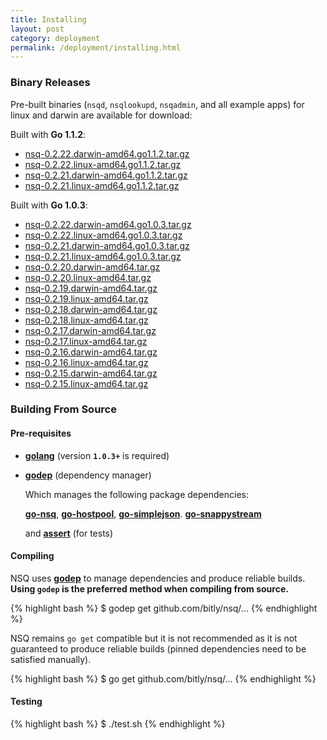 ```yaml
--- 
title: Installing
layout: post
category: deployment
permalink: /deployment/installing.html
---
```


### <a name="binary">Binary Releases</a>

Pre-built binaries (`nsqd`, `nsqlookupd`, `nsqadmin`, and all example apps) for linux and darwin are
available for download:

Built with **Go 1.1.2**:

 * [nsq-0.2.22.darwin-amd64.go1.1.2.tar.gz][0.2.22_darwin_go112]
 * [nsq-0.2.22.linux-amd64.go1.1.2.tar.gz][0.2.22_linux_go112]
 * [nsq-0.2.21.darwin-amd64.go1.1.2.tar.gz][0.2.21_darwin_go112]
 * [nsq-0.2.21.linux-amd64.go1.1.2.tar.gz][0.2.21_linux_go112]

Built with **Go 1.0.3**:

 * [nsq-0.2.22.darwin-amd64.go1.0.3.tar.gz][0.2.22_darwin]
 * [nsq-0.2.22.linux-amd64.go1.0.3.tar.gz][0.2.22_linux]
 * [nsq-0.2.21.darwin-amd64.go1.0.3.tar.gz][0.2.21_darwin]
 * [nsq-0.2.21.linux-amd64.go1.0.3.tar.gz][0.2.21_linux]
 * [nsq-0.2.20.darwin-amd64.tar.gz][0.2.20_darwin]
 * [nsq-0.2.20.linux-amd64.tar.gz][0.2.20_linux]
 * [nsq-0.2.19.darwin-amd64.tar.gz][0.2.19_darwin]
 * [nsq-0.2.19.linux-amd64.tar.gz][0.2.19_linux]
 * [nsq-0.2.18.darwin-amd64.tar.gz][0.2.18_darwin]
 * [nsq-0.2.18.linux-amd64.tar.gz][0.2.18_linux]
 * [nsq-0.2.17.darwin-amd64.tar.gz][0.2.17_darwin]
 * [nsq-0.2.17.linux-amd64.tar.gz][0.2.17_linux]
 * [nsq-0.2.16.darwin-amd64.tar.gz][0.2.16_darwin]
 * [nsq-0.2.16.linux-amd64.tar.gz][0.2.16_linux]
 * [nsq-0.2.15.darwin-amd64.tar.gz][0.2.15_darwin]
 * [nsq-0.2.15.linux-amd64.tar.gz][0.2.15_linux]

### Building From Source

#### Pre-requisites

 * **[golang](http://golang.org/doc/install)** (version **`1.0.3+`** is required)
 * **[godep](https://github.com/kr/godep)** (dependency manager)

    Which manages the following package dependencies:
    
    **[go-nsq](https://github.com/bitly/go-nsq)**,
    **[go-hostpool](https://github.com/bitly/go-hostpool)**,
    **[go-simplejson](https://github.com/bitly/go-simplejson)**.
    **[go-snappystream](https://github.com/mreiferson/go-snappystream)**
    
    and **[assert](https://github.com/bmizerany/assert)** (for tests)

#### Compiling

NSQ uses **[godep](https://github.com/kr/godep)** to manage dependencies and produce reliable
builds.  **Using `godep` is the preferred method when compiling from source.**

{% highlight bash %}
$ godep get github.com/bitly/nsq/...
{% endhighlight %}

NSQ remains `go get` compatible but it is not recommended as it is not guaranteed to
produce reliable builds (pinned dependencies need to be satisfied manually).

{% highlight bash %}
$ go get github.com/bitly/nsq/...
{% endhighlight %}

#### Testing

{% highlight bash %}
$ ./test.sh
{% endhighlight %}

[0.2.22_darwin]: https://s3.amazonaws.com/bitly-downloads/nsq/nsq-0.2.22.darwin-amd64.go1.0.3.tar.gz
[0.2.22_linux]: https://s3.amazonaws.com/bitly-downloads/nsq/nsq-0.2.22.linux-amd64.go1.0.3.tar.gz
[0.2.22_darwin_go112]: https://s3.amazonaws.com/bitly-downloads/nsq/nsq-0.2.22.darwin-amd64.go1.1.2.tar.gz
[0.2.22_linux_go112]: https://s3.amazonaws.com/bitly-downloads/nsq/nsq-0.2.22.linux-amd64.go1.1.2.tar.gz
[0.2.21_darwin_go112]: https://s3.amazonaws.com/bitly-downloads/nsq/nsq-0.2.21.darwin-amd64.go1.1.2.tar.gz
[0.2.21_linux_go112]: https://s3.amazonaws.com/bitly-downloads/nsq/nsq-0.2.21.linux-amd64.go1.1.2.tar.gz
[0.2.21_darwin]: https://s3.amazonaws.com/bitly-downloads/nsq/nsq-0.2.21.darwin-amd64.go1.0.3.tar.gz
[0.2.21_linux]: https://s3.amazonaws.com/bitly-downloads/nsq/nsq-0.2.21.linux-amd64.go1.0.3.tar.gz
[0.2.20_darwin]: https://s3.amazonaws.com/bitly-downloads/nsq/nsq-0.2.20.darwin-amd64.tar.gz
[0.2.20_linux]: https://s3.amazonaws.com/bitly-downloads/nsq/nsq-0.2.20.linux-amd64.tar.gz
[0.2.19_darwin]: https://s3.amazonaws.com/bitly-downloads/nsq/nsq-0.2.19.darwin-amd64.tar.gz
[0.2.19_linux]: https://s3.amazonaws.com/bitly-downloads/nsq/nsq-0.2.19.linux-amd64.tar.gz
[0.2.18_darwin]: https://s3.amazonaws.com/bitly-downloads/nsq/nsq-0.2.18.darwin-amd64.tar.gz
[0.2.18_linux]: https://s3.amazonaws.com/bitly-downloads/nsq/nsq-0.2.18.linux-amd64.tar.gz
[0.2.17_darwin]: https://s3.amazonaws.com/bitly-downloads/nsq/nsq-0.2.17.darwin-amd64.tar.gz
[0.2.17_linux]: https://s3.amazonaws.com/bitly-downloads/nsq/nsq-0.2.17.linux-amd64.tar.gz
[0.2.16_darwin]: https://s3.amazonaws.com/bitly-downloads/nsq/nsq-0.2.16.darwin-amd64.tar.gz
[0.2.16_linux]: https://s3.amazonaws.com/bitly-downloads/nsq/nsq-0.2.16.linux-amd64.tar.gz
[0.2.15_darwin]: https://s3.amazonaws.com/bitly-downloads/nsq/nsq-0.2.15.darwin-amd64.tar.gz
[0.2.15_linux]: https://s3.amazonaws.com/bitly-downloads/nsq/nsq-0.2.15.linux-amd64.tar.gz
